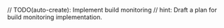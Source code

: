 // TODO(auto-create): Implement build monitoring
// hint: Draft a plan for build monitoring implementation.
